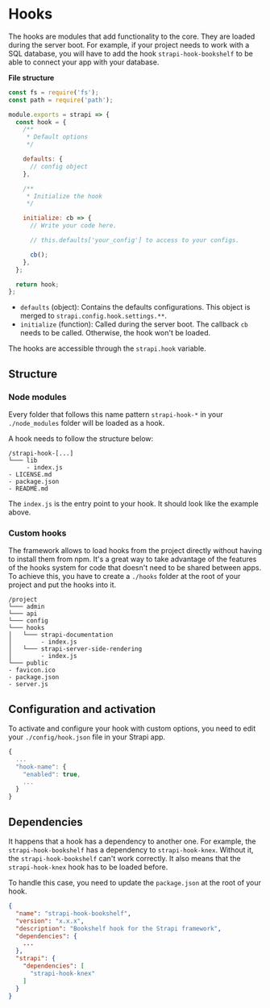 # Hooks

The hooks are modules that add functionality to the core. They are loaded during the server boot. For example, if your project needs to work with a SQL database, you will have to add the hook `strapi-hook-bookshelf` to be able to connect your app with your database.

**File structure**

```js
const fs = require('fs');
const path = require('path');

module.exports = strapi => {
  const hook = {
    /**
     * Default options
     */

    defaults: {
      // config object
    },

    /**
     * Initialize the hook
     */

    initialize: cb => {
      // Write your code here.

      // this.defaults['your_config'] to access to your configs.

      cb();
    },
  };

  return hook;
};
```

- `defaults` (object): Contains the defaults configurations. This object is merged to `strapi.config.hook.settings.**`.
- `initialize` (function): Called during the server boot. The callback `cb` needs to be called. Otherwise, the hook won't be loaded.

The hooks are accessible through the `strapi.hook` variable.

## Structure

### Node modules

Every folder that follows this name pattern `strapi-hook-*` in your `./node_modules` folder will be loaded as a hook.

A hook needs to follow the structure below:

```
/strapi-hook-[...]
└─── lib
     - index.js
- LICENSE.md
- package.json
- README.md
```

The `index.js` is the entry point to your hook. It should look like the example above.

### Custom hooks

The framework allows to load hooks from the project directly without having to install them from npm. It's a great way to take advantage of the features of the hooks system for code that doesn't need to be shared between apps. To achieve this, you have to create a `./hooks` folder at the root of your project and put the hooks into it.

```
/project
└─── admin
└─── api
└─── config
└─── hooks
│   └─── strapi-documentation
│        - index.js
│   └─── strapi-server-side-rendering
│        - index.js
└─── public
- favicon.ico
- package.json
- server.js
```

## Configuration and activation

To activate and configure your hook with custom options, you need to edit your `./config/hook.json` file in your Strapi app.

```javascript
{
  ...
  "hook-name": {
    "enabled": true,
    ...
  }
}
```

## Dependencies

It happens that a hook has a dependency to another one. For example, the `strapi-hook-bookshelf` has a dependency to `strapi-hook-knex`. Without it, the `strapi-hook-bookshelf` can't work correctly. It also means that the `strapi-hook-knex` hook has to be loaded before.

To handle this case, you need to update the `package.json` at the root of your hook.

```json
{
  "name": "strapi-hook-bookshelf",
  "version": "x.x.x",
  "description": "Bookshelf hook for the Strapi framework",
  "dependencies": {
    ...
  },
  "strapi": {
    "dependencies": [
      "strapi-hook-knex"
    ]
  }
}
```
